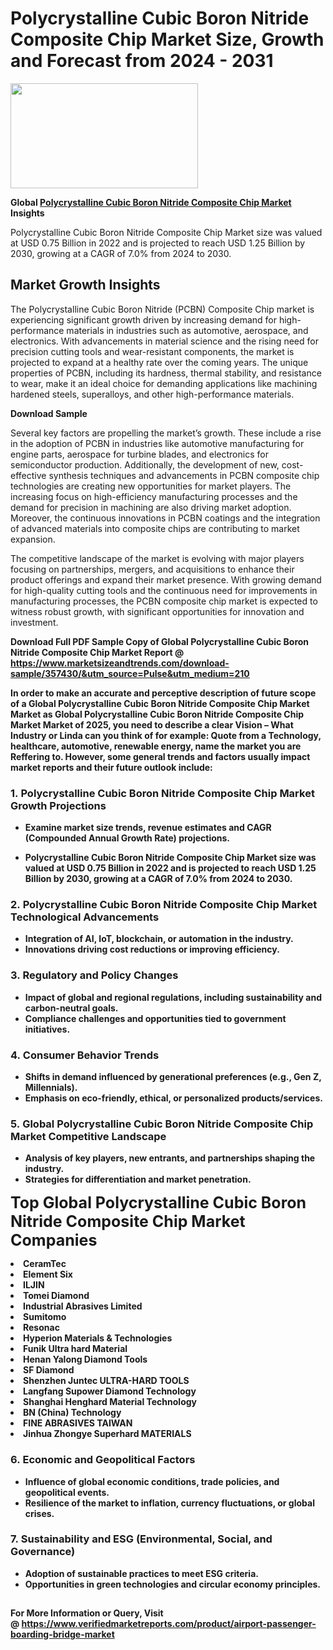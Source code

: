 <H1>Polycrystalline Cubic Boron Nitride Composite Chip Market Size, Growth and Forecast from 2024 - 2031</H1><img class="aligncenter size-medium wp-image-584254" src="https://thirdeyenews.in/wp-content/uploads/2024/09/Global-Market-Research-300x168.jpeg" alt="" width="300" height="168" /><p><strong>Global&nbsp;<a href="https://www.marketsizeandtrends.com/download-sample/357430/&amp;utm_source=Pulse&amp;utm_medium=210">Polycrystalline Cubic Boron Nitride Composite Chip Market</a> Insights</strong></p><p>Polycrystalline Cubic Boron Nitride Composite Chip Market size was valued at USD 0.75 Billion in 2022 and is projected to reach USD 1.25 Billion by 2030, growing at a CAGR of 7.0% from 2024 to 2030.</p><p><h2>Market Growth Insights</h2> <p>The Polycrystalline Cubic Boron Nitride (PCBN) Composite Chip market is experiencing significant growth driven by increasing demand for high-performance materials in industries such as automotive, aerospace, and electronics. With advancements in material science and the rising need for precision cutting tools and wear-resistant components, the market is projected to expand at a healthy rate over the coming years. The unique properties of PCBN, including its hardness, thermal stability, and resistance to wear, make it an ideal choice for demanding applications like machining hardened steels, superalloys, and other high-performance materials.</p> <p><strong>Download Sample</strong></p> <p>Several key factors are propelling the market’s growth. These include a rise in the adoption of PCBN in industries like automotive manufacturing for engine parts, aerospace for turbine blades, and electronics for semiconductor production. Additionally, the development of new, cost-effective synthesis techniques and advancements in PCBN composite chip technologies are creating new opportunities for market players. The increasing focus on high-efficiency manufacturing processes and the demand for precision in machining are also driving market adoption. Moreover, the continuous innovations in PCBN coatings and the integration of advanced materials into composite chips are contributing to market expansion.</p> <p>The competitive landscape of the market is evolving with major players focusing on partnerships, mergers, and acquisitions to enhance their product offerings and expand their market presence. With growing demand for high-quality cutting tools and the continuous need for improvements in manufacturing processes, the PCBN composite chip market is expected to witness robust growth, with significant opportunities for innovation and investment.</p> <p><strong></p><p><span class=""><strong>Download Full PDF Sample Copy of Global Polycrystalline Cubic Boron Nitride Composite Chip Market Report</strong> @ <a href="https://www.marketsizeandtrends.com/download-sample/357430/&amp;utm_source=Pulse&amp;utm_medium=210" target="_blank">https://www.marketsizeandtrends.com/download-sample/357430/&amp;utm_source=Pulse&amp;utm_medium=210</a></span></p><p>In order to make an accurate and perceptive description of future scope of a Global&nbsp;Polycrystalline Cubic Boron Nitride Composite Chip Market Market as Global&nbsp;Polycrystalline Cubic Boron Nitride Composite Chip Market Market of 2025, you need to describe a clear Vision &ndash; What Industry or Linda can you think of for example: Quote from a Technology, healthcare, automotive, renewable energy, name the market you are Reffering to. However, some general trends and factors usually impact market reports and their future outlook include:</p><h3>1.&nbsp;<strong>Polycrystalline Cubic Boron Nitride Composite Chip Market Growth Projections</strong></h3><ul><li>Examine market size trends, revenue estimates and CAGR (Compounded Annual Growth Rate) projections.</li><li><p>Polycrystalline Cubic Boron Nitride Composite Chip Market size was valued at USD 0.75 Billion in 2022 and is projected to reach USD 1.25 Billion by 2030, growing at a CAGR of 7.0% from 2024 to 2030.</p></li></ul><h3>2.&nbsp;<strong>Polycrystalline Cubic Boron Nitride Composite Chip Market Technological Advancements</strong></h3><ul><li>Integration of AI, IoT, blockchain, or automation in the industry.</li><li>Innovations driving cost reductions or improving efficiency.</li></ul><h3>3.&nbsp;<strong>Regulatory and Policy Changes</strong></h3><ul><li>Impact of global and regional regulations, including sustainability and carbon-neutral goals.</li><li>Compliance challenges and opportunities tied to government initiatives.</li></ul><h3>4.&nbsp;<strong>Consumer Behavior Trends</strong></h3><ul><li>Shifts in demand influenced by generational preferences (e.g., Gen Z, Millennials).</li><li>Emphasis on eco-friendly, ethical, or personalized products/services.</li></ul><h3>5.&nbsp;<strong>Global Polycrystalline Cubic Boron Nitride Composite Chip Market Competitive Landscape</strong></h3><ul><li>Analysis of key players, new entrants, and partnerships shaping the industry.</li><li>Strategies for differentiation and market penetration.</li></ul><p data-pm-slice="1 1 []"><span style="color: inherit; font-family: inherit; font-size: 25px;">Top Global Polycrystalline Cubic Boron Nitride Composite Chip Market Companies</span></p><div class="" data-test-id=""><p><li>CeramTec</li><li> Element Six</li><li> ILJIN</li><li> Tomei Diamond</li><li> Industrial Abrasives Limited</li><li> Sumitomo</li><li> Resonac</li><li> Hyperion Materials & Technologies</li><li> Funik Ultra hard Material</li><li> Henan Yalong Diamond Tools</li><li> SF Diamond</li><li> Shenzhen Juntec ULTRA-HARD TOOLS</li><li> Langfang Supower Diamond Technology</li><li> Shanghai Henghard Material Technology</li><li> BN (China) Technology</li><li> FINE ABRASIVES TAIWAN</li><li> Jinhua Zhongye Superhard MATERIALS</li></p></div><h3>6.&nbsp;<strong>Economic and Geopolitical Factors</strong></h3><ul><li>Influence of global economic conditions, trade policies, and geopolitical events.</li><li>Resilience of the market to inflation, currency fluctuations, or global crises.</li></ul><h3>7.&nbsp;<strong>Sustainability and ESG (Environmental, Social, and Governance)</strong></h3><ul><li>Adoption of sustainable practices to meet ESG criteria.</li><li>Opportunities in green technologies and circular economy principles.</li></ul><h2><strong style="font-size: 14px;">For More Information or Query, Visit @&nbsp;</strong><a style="background-color: #ffffff; font-size: 14px;" href="https://www.marketsizeandtrends.com/report/polycrystalline-cubic-boron-nitride-composite-chip-market/" target="_blank">https://www.verifiedmarketreports.com/product/airport-passenger-boarding-bridge-market</a></h2>
